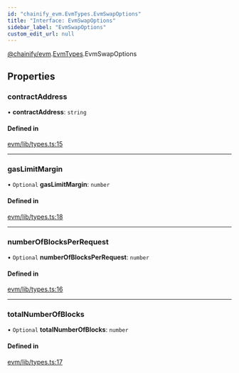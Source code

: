 ```yaml
---
id: "chainify_evm.EvmTypes.EvmSwapOptions"
title: "Interface: EvmSwapOptions"
sidebar_label: "EvmSwapOptions"
custom_edit_url: null
---
```


[@chainify/evm](../modules/chainify_evm.md).[EvmTypes](../namespaces/chainify_evm.EvmTypes.md).EvmSwapOptions

## Properties

### contractAddress

• **contractAddress**: `string`

#### Defined in

[evm/lib/types.ts:15](https://github.com/liquality/chainify/blob/540cfa69/packages/evm/lib/types.ts#L15)

___

### gasLimitMargin

• `Optional` **gasLimitMargin**: `number`

#### Defined in

[evm/lib/types.ts:18](https://github.com/liquality/chainify/blob/540cfa69/packages/evm/lib/types.ts#L18)

___

### numberOfBlocksPerRequest

• `Optional` **numberOfBlocksPerRequest**: `number`

#### Defined in

[evm/lib/types.ts:16](https://github.com/liquality/chainify/blob/540cfa69/packages/evm/lib/types.ts#L16)

___

### totalNumberOfBlocks

• `Optional` **totalNumberOfBlocks**: `number`

#### Defined in

[evm/lib/types.ts:17](https://github.com/liquality/chainify/blob/540cfa69/packages/evm/lib/types.ts#L17)

